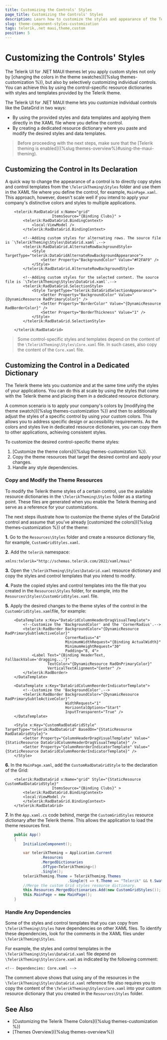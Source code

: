 ```yaml
---
title: Customizing the Controls' Styles
page_title: Customizing the Controls' Styles
description: Learn how to customize the styles and appearance of the Telerik UI for .NET MAUI components by using the resource dictionary files provided by the Telerik UI theme.
slug: theme-component-styles-customization
tags: telerik,.net maui,theme,custom
position: 5
---
```


# Customizing the Controls' Styles

The Telerik UI for .NET MAUI themes let you apply custom styles not only by [changing the colors in the theme swatches]({%slug themes-customization %}), but also by selectively customizing individual controls. You can achieve this by using the control-specific resource dictionaries with styles and templates provided by the Telerik theme.

The Telerik UI for .NET MAUI theme lets you customize individual controls like the DataGrid in two ways:

* By using the provided styles and data templates and applying them directly in the XAML file where you define the control.
* By creating a dedicated resource dictionary where you paste and modify the desired styles and data templates.

> Before proceeding with the next steps, make sure that the [Telerik theming is enabled]({%slug themes-overview%}#using-the-maui-theming).

## Customizing the Control in Its Declaration

A quick way to change the appearance of a control is to directly copy styles and control templates from the `\TelerikTheming\Styles` folder and use them in the XAML file where you define the control, for example, `MainPage.xaml`. This approach, however, doesn't scale well if you intend to apply your company's distinctive colors and styles to multiple applications.

```XAML
    <telerik:RadDataGrid x:Name="grid" 
                     ItemsSource="{Binding Clubs}" >
        <telerik:RadDataGrid.BindingContext>
            <local:ViewModel />
        </telerik:RadDataGrid.BindingContext>

        <!--Adding custom styles for alternating rows. The source file is `\TelerikTheming\Styles\DataGrid.xaml`.-->
        <telerik:RadDataGrid.AlternateRowBackgroundStyle>
            <Style TargetType="telerik:DataGridAlternateRowBackgroundAppearance">
                <Setter Property="BackgroundColor" Value="#F2FAF9" />
            </Style>
        </telerik:RadDataGrid.AlternateRowBackgroundStyle>

        <!--Adding custom styles for the selected content. The source file is `\TelerikTheming\Styles\DataGrid.xaml`.-->
        <telerik:RadDataGrid.SelectionStyle>
            <Style TargetType="telerik:DataGridSelectionAppearance">
                <Setter Property="BackgroundColor" Value="{DynamicResource RadPrimaryColor}" />
                <Setter Property="BorderColor" Value="{DynamicResource RadBorderColor}" />
                <Setter Property="BorderThickness" Value="1" />
            </Style>
        </telerik:RadDataGrid.SelectionStyle>

    </telerik:RadDataGrid>
```

>Some control-specific styles and templates depend on the content of the `\TelerikTheming\Styles\Core.xaml` file. In such cases, also copy the content of the `Core.xaml` file.

## Customizing the Control in a Dedicated Dictionary

The Telerik theme lets you customize and at the same time unify the styles of your applications. You can do this at scale by using the styles that come with the Telerik theme and placing them in a dedicated resource dictionary.

A common scenario is to apply your company's colors by [modifying the theme swatch]({%slug themes-customization %}) and then to additionally adjust the styles of a specific control by using your custom colors. This allows you to address specific design or accessibility requirements. As the colors and styles live in dedicated resource dictionaries, you can copy them to other applications, achieving consistent styles.

To customize the desired control-specific theme styles:

1. [Customize the theme colors]({%slug themes-customization %}).
1. Copy the theme resources that target the desired control and apply your changes.
1. Handle any style dependencies.

### Copy and Modify the Theme Resources

To modify the Telerik theme styles of a certain control, use the available resource dictionaries in the `\TelerikTheming\Styles` folder as a starting point. These files are generated when you enable the Telerik theming and serve as a reference for your customizations.

The next steps illustrate how to customize the theme styles of the DataGrid control and assume that you've already [customized the colors]({%slug themes-customization %}) of the theme:

**1.** Go to the `Resources\Styles` folder and create a resource dictionary file, for example, `CustomGridStyles.xaml`.

**2.** Add the `telerik` namespace:

```XAML
xmlns:telerik="http://schemas.telerik.com/2022/xaml/maui"
```

**3.** Open the `\TelerikTheming\Styles\DataGrid.xaml` resource dictionary and copy the styles and control templates that you intend to modify.

**4.** Paste the copied styles and control templates into the file that you created in the `Resources\Styles` folder, for example, into the `Resources\Styles\CustomGridStyles.xaml` file.

**5.** Apply the desired changes to the theme styles of the control in the `CustomGridStyles.xaml`file, for example:

```XAML
    <DataTemplate x:Key="DataGridColumnHeaderDragVisualTemplate">
        <!--Customize the 'BackgroundColor' and the 'CornerRadius'.-->
        <telerik:RadBorder BackgroundColor="{DynamicResource RadPrimarySubtleActiveColor}"
                           CornerRadius="4"
                           MinimumWidthRequest="{Binding ActualWidth}"
                           MinimumHeightRequest="30"
                           Padding="8, 4">
            <Label Text="{Binding HeaderText, FallbackValue='dragging...'}"
                   TextColor="{DynamicResource RadOnPrimaryColor}"
                   VerticalTextAlignment="Center" />
        </telerik:RadBorder>
    </DataTemplate>

    <DataTemplate x:Key="DataGridColumnReorderIndicatorTemplate">
        <!--Customize the 'BackgroundColor'.-->
        <telerik:RadBorder BackgroundColor="{DynamicResource RadPrimarySubtleActiveColor}"
                           WidthRequest="1"
                           HorizontalOptions="Start"
                           InputTransparent="True" />
    </DataTemplate>

    <Style x:Key="CustomRadDataGridStyle" TargetType="telerik:RadDataGrid" BasedOn="{StaticResource RadDataGridStyle}">
        <Setter Property="ColumnHeaderDragVisualTemplate" Value="{StaticResource DataGridColumnHeaderDragVisualTemplate}" />
        <Setter Property="ColumnReorderIndicatorTemplate" Value="{StaticResource DataGridColumnReorderIndicatorTemplate}" />
    </Style>
```

**6.** In the `MainPage.xaml`, add the `CustomRadDataGridStyle` to the declaration of the Grid:

```XAML
    <telerik:RadDataGrid x:Name="grid" Style="{StaticResource CustomRadDataGridStyle}"
                     ItemsSource="{Binding Clubs}" >
        <telerik:RadDataGrid.BindingContext>
        <local:ViewModel />
        </telerik:RadDataGrid.BindingContext>
    </telerik:RadDataGrid>
```

**7.** In the `App.xaml.cs` code behind, merge the `CustomGridStyles` resource dictionary after the Telerik theme. This allows the application to load the theme resources first.

```C#
    public App()
    {
        InitializeComponent();

        var telerikTheming = Application.Current
                .Resources
                .MergedDictionaries
                .OfType<TelerikTheming>()
                .Single();
        telerikTheming.Theme = TelerikTheming.Themes
                            .Single(t => t.Theme == "Telerik" && t.Swatch == "Purple");
        //Merge the custom Grid styles resource dictionary.                    
        this.Resources.MergedDictionaries.Add(new CustomGridStyles());
        this.MainPage = new MainPage();
    }
```

### Handle Any Dependencies

Some of the styles and control templates that you can copy from `\TelerikTheming\Styles` have dependencies on other XAML files. To identify these dependencies, look for the comments in the XAML files under `\TelerikTheming\Styles`.

For example, the styles and control templates in the `\TelerikTheming\Styles\DataGrid.xaml` file depend on `\TelerikTheming\Styles\Core.xaml` as indicated by the following comment:

```XAML
<!-- Dependencies: Core.xaml -->
```

The comment above shows that using any of the resources in the `\TelerikTheming\Styles\DataGrid.xaml` reference file also requires you to copy the content of the `\TelerikTheming\Styles\Core.xaml` into your custom resource dictionary that you created in the `Resources\Styles` folder.

## See Also

* [Customizing the Telerik Theme Colors]({%slug themes-customization %})
* [Themes Overview]({%slug themes-overview%})
